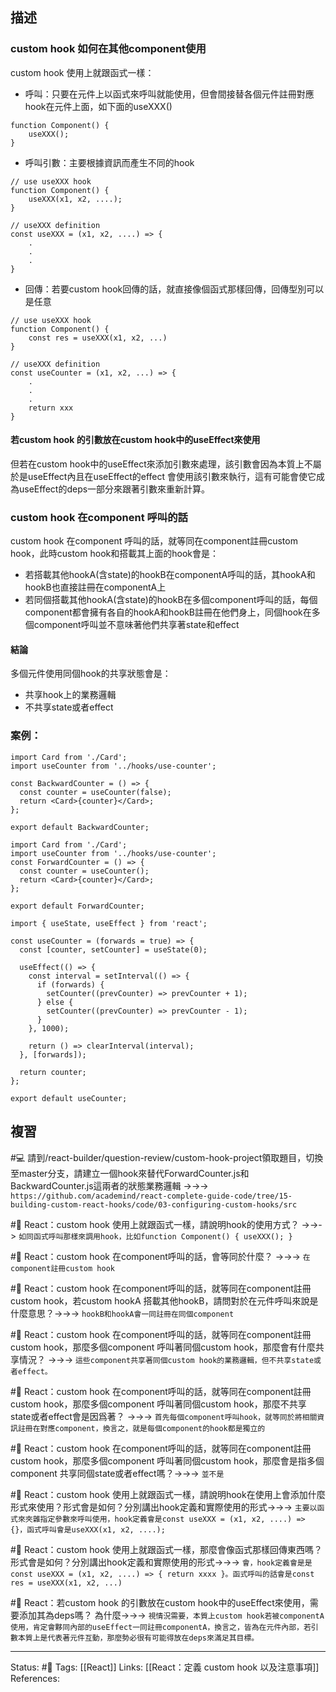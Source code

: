 ## 描述



### custom hook 如何在其他component使用

custom hook 使用上就跟函式一樣：
- 呼叫：只要在元件上以函式來呼叫就能使用，但會間接替各個元件註冊對應hook在元件上面，如下面的useXXX()
```
function Component() {
	useXXX();
}
```
- 呼叫引數：主要根據資訊而產生不同的hook
```
// use useXXX hook
function Component() {
	useXXX(x1, x2, ....);
}

// useXXX definition
const useXXX = (x1, x2, ....) => {
	.
	.
	.
}
```
- 回傳：若要custom hook回傳的話，就直接像個函式那樣回傳，回傳型別可以是任意
```
// use useXXX hook
function Component() {
	const res = useXXX(x1, x2, ...)
}

// useXXX definition
const useCounter = (x1, x2, ...) => { 
	.
	.
	.
    return xxx
}
```
#### 若custom hook 的引數放在custom hook中的useEffect來使用

但若在custom hook中的useEffect來添加引數來處理，該引數會因為本質上不屬於是useEffect內且在useEffect的effect 會使用該引數來執行，這有可能會使它成為useEffect的deps一部分來跟著引數來重新計算。

### custom hook 在component 呼叫的話

custom hook 在component 呼叫的話，就等同在component註冊custom hook，此時custom hook和搭載其上面的hook會是：
- 若搭載其他hookA(含state)的hookB在componentA呼叫的話，其hookA和hookB也直接註冊在componentA上
- 若同個搭載其他hookA(含state)的hookB在多個component呼叫的話，每個component都會擁有各自的hookA和hookB註冊在他們身上，同個hook在多個component呼叫並不意味著他們共享著state和effect


#### 結論

多個元件使用同個hook的共享狀態會是：
- 共享hook上的業務邏輯
- 不共享state或者effect

### 案例：

```
import Card from './Card';
import useCounter from '../hooks/use-counter';

const BackwardCounter = () => {
  const counter = useCounter(false);
  return <Card>{counter}</Card>;
};

export default BackwardCounter;
```


```
import Card from './Card';
import useCounter from '../hooks/use-counter';
const ForwardCounter = () => {
  const counter = useCounter();
  return <Card>{counter}</Card>;
};

export default ForwardCounter;
```


```
import { useState, useEffect } from 'react';

const useCounter = (forwards = true) => {
  const [counter, setCounter] = useState(0);

  useEffect(() => {
    const interval = setInterval(() => {
      if (forwards) {
        setCounter((prevCounter) => prevCounter + 1);
      } else {
        setCounter((prevCounter) => prevCounter - 1);
      }
    }, 1000);

    return () => clearInterval(interval);
  }, [forwards]);

  return counter;
};

export default useCounter;
```


## 複習

#💻 請到/react-builder/question-review/custom-hook-project領取題目，切換至master分支，請建立一個hook來替代ForwardCounter.js和BackwardCounter.js這兩者的狀態業務邏輯 ->->-> `https://github.com/academind/react-complete-guide-code/tree/15-building-custom-react-hooks/code/03-configuring-custom-hooks/src`
<!--SR:!2022-11-30,28,250-->

#🧠 React：custom hook 使用上就跟函式一樣，請說明hook的使用方式？ ->->-> `如同函式呼叫那樣來調用hook，比如function Component() { useXXX(); }`
<!--SR:!2022-11-12,15,248-->

#🧠 React：custom hook 在component呼叫的話，會等同於什麼？ ->->-> `在component註冊custom hook`
<!--SR:!2022-11-13,16,248-->

#🧠 React：custom hook 在component呼叫的話，就等同在component註冊custom hook，若custom hookA 搭載其他hookB，請問對於在元件呼叫來說是什麼意思？->->-> `hookB和hookA會一同註冊在同個component`
<!--SR:!2022-11-29,27,250-->


#🧠 React：custom hook 在component呼叫的話，就等同在component註冊custom hook，那麼多個component 呼叫著同個custom hook，那麼會有什麼共享情況？ ->->-> `這些component共享著同個custom hook的業務邏輯，但不共享state或者effect。`
<!--SR:!2022-11-30,28,250-->

#🧠 React：custom hook 在component呼叫的話，就等同在component註冊custom hook，那麼多個component 呼叫著同個custom hook，那麼不共享state或者effect會是因爲著？  ->->-> `首先每個component呼叫hook，就等同於將相關資訊註冊在對應component，換言之，就是每個component的hook都是獨立的`
<!--SR:!2022-12-05,29,248-->

#🧠 React：custom hook 在component呼叫的話，就等同在component註冊custom hook，那麼多個component 呼叫著同個custom hook，那麼會是指多個component 共享同個state或者effect嗎？->->-> `並不是`
<!--SR:!2022-12-11,33,248-->

#🧠 React：custom hook 使用上就跟函式一樣，請說明hook在使用上會添加什麼形式來使用？形式會是如何？分別講出hook定義和實際使用的形式->->-> `主要以函式來夾雜指定參數來呼叫使用，hook定義會是const useXXX = (x1, x2, ....) => {}，函式呼叫會是useXXX(x1, x2, ....);`
<!--SR:!2022-11-11,13,230-->


#🧠  React：custom hook 使用上就跟函式一樣，那麼會像函式那樣回傳東西嗎？形式會是如何？分別講出hook定義和實際使用的形式->->-> `會，hook定義會是是const useXXX = (x1, x2, ....) => { return xxxx }。函式呼叫的話會是const res = useXXX(x1, x2, ...) `
<!--SR:!2022-11-09,13,248-->

#🧠 React：若custom hook 的引數放在custom hook中的useEffect來使用，需要添加其為deps嗎？ 為什麼->->-> `視情況需要，本質上custom hook若被componentA使用，肯定會夥同內部的useEffect一同註冊componentA，換言之，皆為在元件內部，若引數本質上是代表著元件互動，那麼勢必很有可能得放在deps來滿足其目標。`
<!--SR:!2022-12-07,30,248-->



---
Status: #🌱 
Tags:
[[React]]
Links:
[[React：定義 custom hook 以及注意事項]]
References: